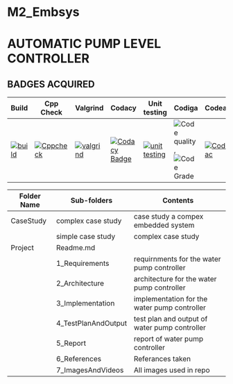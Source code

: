 # M2_Embsys

# AUTOMATIC PUMP LEVEL CONTROLLER

## BADGES ACQUIRED

| Build | Cpp Check| Valgrind | Codacy | Unit testing|Codiga| Codeac|
|--|--|--|--|--|--|--|
|[![build](https://github.com/Sakshi016/M2_EmbSys/actions/workflows/build.yml/badge.svg)](https://github.com/Sakshi016/M2_EmbSys/actions/workflows/build.yml)   | [![Cppcheck](https://github.com/Sakshi016/M2_EmbSys/actions/workflows/Cppcheck.yml/badge.svg)](https://github.com/Sakshi016/M2_EmbSys/actions/workflows/Cppcheck.yml)  | [![valgrind](https://github.com/Sakshi016/M2_EmbSys/actions/workflows/valgrind.yml/badge.svg)](https://github.com/Sakshi016/M2_EmbSys/actions/workflows/valgrind.yml)  | [![Codacy Badge](https://app.codacy.com/project/badge/Grade/2cafec81f5d74b1d9cc7ea2cc023034b)](https://www.codacy.com/gh/Sakshi016/M2_EmbSys/dashboard?utm_source=github.com&amp;utm_medium=referral&amp;utm_content=Sakshi016/M2_EmbSys&amp;utm_campaign=Badge_Grade)  |[![unit testing](https://github.com/Sakshi016/M2_EmbSys/actions/workflows/unit%20testing.yml/badge.svg)](https://github.com/Sakshi016/M2_EmbSys/actions/workflows/unit%20testing.yml)   |![Code quality]( https://api.codiga.io/project/31726/score/svg) ,![Code Grade](https://api.codiga.io/project/31726/status/svg)|[![Codeac](https://static.codeac.io/badges/2-460934455.svg "Codeac")](https://app.codeac.io/github/Sakshi016/M2_EmbSys)|


| Folder Name | Sub-folders | Contents|
|---|---|---|
| CaseStudy | complex case study |case study a compex embedded system|
||simple case study|complex case study |case study a simple embedded system|
| Project | Readme.md |
||  1_Requirements | requirnments for the water pump controller  |
||  2_Architecture | architecture for the water pump controller |
||  3_Implementation |implementation for the water pump controller |
||  4_TestPlanAndOutput | test plan and output of water pump controller |
||  5_Report |report of water pump controller |
||  6_References | Referances taken|
||  7_ImagesAndVideos | All images used in repo |
